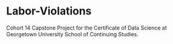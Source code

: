 # Labor-Violations
Cohort 14 Capstone Project for the Certificate of Data Science at Georgetown University School of Continuing Studies.
